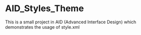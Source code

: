 # AID_Styles_Theme
This is a small project in AID (Advanced Interface Design) which demonstrates the usage of style.xml
